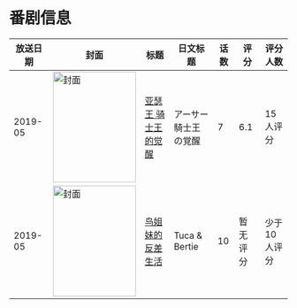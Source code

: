 # 番剧信息

|放送日期|封面|标题|日文标题|话数|评分|评分人数|
|---|---|---|---|---|---|---|
|2019-05|<img src="//lain.bgm.tv/pic/cover/c/9e/98/282692_xXA3o.jpg" alt="封面" style="width:150px;height:200px;object-fit:cover;">|[亚瑟王 骑士王的觉醒](https://bangumi.tv/subject/282692)|アーサー 騎士王の覚醒|7|6.1|15人评分|
|2019-05|<img src="//lain.bgm.tv/pic/cover/c/74/94/293730_34IRi.jpg" alt="封面" style="width:150px;height:200px;object-fit:cover;">|[鸟姐妹的反差生活](https://bangumi.tv/subject/293730)|Tuca & Bertie|10|暂无评分|少于10人评分|
